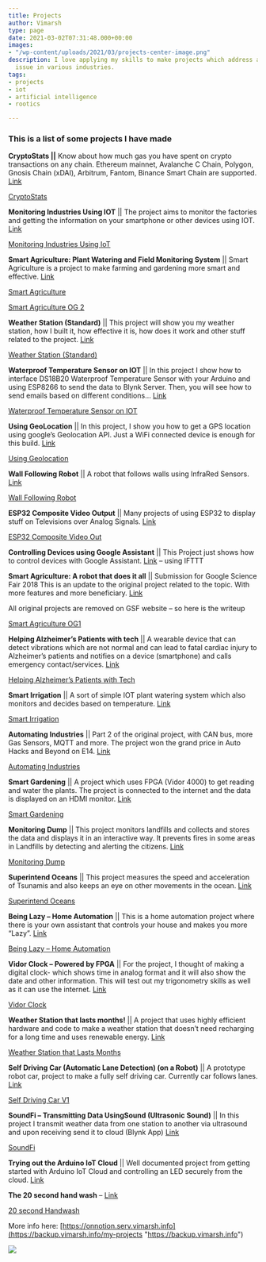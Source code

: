 ```yaml
---
title: Projects
author: Vimarsh
type: page
date: 2021-03-02T07:31:48.000+00:00
images:
- "/wp-content/uploads/2021/03/projects-center-image.png"
description: I love applying my skills to make projects which address a particular
  issue in various industries.
tags:
- projects
- iot
- artificial intelligence
- rootics

---
```

### This is a list of some projects I have made

**CryptoStats ||** Know about how much gas you have spent on crypto transactions on any chain. Ethereum mainnet, Avalanche C Chain, Polygon, Gnosis Chain (xDAI), Arbitrum, Fantom, Binance Smart Chain are supported. [Link](https://fee.ninja/)

[CryptoStats](https://www.notion.so/CryptoStats-0b8ebc7ac6d648bfb2c7c76606349c7d)

**Monitoring Industries Using IOT** || The project aims to monitor the factories and getting the information on your smartphone or other devices using IOT. [Link](https://www.hackster.io/vimarsh/monitoring-industries-using-iot-ddc208)

[Monitoring Industries Using IoT](https://www.notion.so/Monitoring-Industries-Using-IoT-b73ba1ccb8c047eb9552747912d1f0fa)

**Smart Agriculture: Plant Watering and Field Monitoring System** || Smart Agriculture is a project to make farming and gardening more smart and effective. [Link](https://makerfaire.com/maker/entry/69304/)

[Smart Agriculture](https://oldblog.vimarsh.info/p/smart-agriculture.html)

[Smart Agriculture OG 2](https://www.notion.so/Smart-Agriculture-OG-2-980b73dc9f0f413590fc8cb52847cc75)

**Weather Station (Standard)** || This project will show you my weather station, how I built it, how effective it is, how does it work and other stuff related to the project. [Link](https://www.youtube.com/watch?v=IRsGbEYqkLQ)

[Weather Station (Standard)](https://www.google.com/url?q=https%3A%2F%2Fwww.notion.so%2FWeather-Station-Standard-5bb823dddfff4166afe2fd3ddff57447&sa=D&sntz=1&usg=AFQjCNF0ZPaMxxYtXVbHrp2SCgic4zfsbA)

**Waterproof Temperature Sensor on IOT** || In this project I show how to interface DS18B20 Waterproof Temperature Sensor with your Arduino and using ESP8266 to send the data to Blynk Server. Then, you will see how to send emails based on different conditions… [Link](https://www.youtube.com/watch?v=zN1UqEv-C4w)

[Waterproof Temperature Sensor on IOT](https://www.google.com/url?q=https%3A%2F%2Fwww.notion.so%2FWaterproof-Temperature-Sensor-on-IOT-70e102254d0748a284bbff4270368ea1&sa=D&sntz=1&usg=AFQjCNFOtNIQqMnJfcsRH6CbNGGfvPUVEg)

**Using GeoLocation** || In this project, I show you how to get a GPS location using google’s Geolocation API. Just a WiFi connected device is enough for this build. [Link](https://www.youtube.com/watch?v=CN9ctgk62aw)

[Using Geolocation](https://www.google.com/url?q=https%3A%2F%2Fwww.notion.so%2FUsing-Geolocation-4b8622234e984768b3aa7c9426e67abe&sa=D&sntz=1&usg=AFQjCNGjYpXHTqdLlpppVXrWbuH-y8zWew)

**Wall Following Robot** || A robot that follows walls using InfraRed Sensors. [Link](https://www.youtube.com/watch?v=ncCQMV4how0)

[Wall Following Robot](https://www.google.com/url?q=https%3A%2F%2Fwww.notion.so%2FWall-Following-Robot-85d3c152fd9441769d6ce0b1e8cec26e&sa=D&sntz=1&usg=AFQjCNEoyqbAhlB33Bw4zY8AoBid0FA6qA)

**ESP32 Composite Video Output** || Many projects of using ESP32 to display stuff on Televisions over Analog Signals. [Link](https://www.youtube.com/playlist?list=PLgxZvhnI-8DFFeTLHNZfdVwvht-DvvW34)

[ESP32 Composite Video Out](https://www.google.com/url?q=https%3A%2F%2Fwww.notion.so%2FESP32-Composite-Video-Out-25b4aa27b7af443e9352b6757264bc96&sa=D&sntz=1&usg=AFQjCNHvX9WE61nCecE2GQFMMJaTANsv4w)

**Controlling Devices using Google Assistant** || This Project just shows how to control devices with Google Assistant. [Link](https://www.youtube.com/watch?v=cpiP_l9jyr8) – using IFTTT

**Smart Agriculture: A robot that does it all** || Submission for Google Science Fair 2018 This is an update to the original project related to the topic. With more features and more beneficiary. [Link](https://www.google.com/url?q=https%3A%2F%2Foldblog.vimarsh.info%2F2018%2F12%2Fsmart-agriculture.html&sa=D&sntz=1&usg=AFQjCNHtZdJVVqYNIM4KQquFdqkT063USg)

All original projects are removed on GSF website – so here is the writeup

[Smart Agriculture OG1](https://www.google.com/url?q=https%3A%2F%2Fwww.notion.so%2FSmart-Agriculture-OG1-4e2416649c024eff99414a2616649e06&sa=D&sntz=1&usg=AFQjCNFPePCv4zdPKkXodwTlKi1ADGA_Og)

**Helping Alzheimer’s Patients with tech** || A wearable device that can detect vibrations which are not normal and can lead to fatal cardiac injury to Alzheimer’s patients and notifies on a device (smartphone) and calls emergency contact/services. [Link](https://www.google.com/url?q=https%3A%2F%2Fwww.element14.com%2Fcommunity%2Fcommunity%2Fproject14%2Fwearabletech%2Fblog%2F2019%2F01%2F14%2Fhelping-alzeihmer-patients-with-tech&sa=D&sntz=1&usg=AFQjCNFO_JK7u7Iw9b8dfwarE-vV_bYe3A)

[Helping Alzheimer’s Patients with Tech](https://www.google.com/url?q=https%3A%2F%2Fwww.notion.so%2FHelping-Alzheimer-s-Patients-with-Tech-56929b9e3e0741478bb00860cd7fd051&sa=D&sntz=1&usg=AFQjCNFI-1Jce708D1GiQXDlBV18DuF0aQ)

**Smart Irrigation** || A sort of simple IOT plant watering system which also monitors and decides based on temperature. [Link](https://www.google.com/url?q=https%3A%2F%2Fwww.hackster.io%2Fvimarsh%2Fsmart-irrigation-e07f23&sa=D&sntz=1&usg=AFQjCNG22tU4kPnjS6fJTX62aiu1qlbX3Q)

[Smart Irrigation](https://www.google.com/url?q=https%3A%2F%2Fwww.notion.so%2FSmart-Irrigation-64872b9dd8584b91956791efe44188af&sa=D&sntz=1&usg=AFQjCNH09PnQBl_YFuwvLABGA4-D-TBFbw)

**Automating Industries** || Part 2 of the original project, with CAN bus, more Gas Sensors, MQTT and more. The project won the grand price in Auto Hacks and Beyond on E14. [Link](https://www.google.com/url?q=https%3A%2F%2Fwww.element14.com%2Fcommunity%2Fcommunity%2Farduino%2Farduino-projects%2Fblog%2F2018%2F12%2F04%2Fproject-for-auto-hacks-and-beyond-automating-industries&sa=D&sntz=1&usg=AFQjCNEOfmJAsZ6J7_JvldZRhlXXuPkIFQ)

[Automating Industries](https://www.google.com/url?q=https%3A%2F%2Fwww.notion.so%2FAutomating-Industries-75bd15f563594f4f87d10e78ca2c90b4&sa=D&sntz=1&usg=AFQjCNH_HG2ozaAdoXw9tJNB35f76aS7yw)

**Smart Gardening** || A project which uses FPGA (Vidor 4000) to get reading and water the plants. The project is connected to the internet and the data is displayed on an HDMI monitor. [Link](https://www.google.com/url?q=https%3A%2F%2Fwww.element14.com%2Fcommunity%2Fcommunity%2Farduino%2Farduino-projects%2Fblog%2F2019%2F01%2F29%2Fsmart-gardening&sa=D&sntz=1&usg=AFQjCNFScgenK4sIKKxuYR8H9CkJggdyLA)

[Smart Gardening](https://www.google.com/url?q=https%3A%2F%2Fwww.notion.so%2FSmart-Gardening-f00ae28068324b9dba062b7b0275cc1b&sa=D&sntz=1&usg=AFQjCNGE2tfql-I8IVXdLwGKFcaeniGVig)

**Monitoring Dump** || This project monitors landfills and collects and stores the data and displays it in an interactive way. It prevents fires in some areas in Landfills by detecting and alerting the citizens. [Link](https://www.google.com/url?q=https%3A%2F%2Fwww.hackster.io%2Fvimarsh%2Fmonitoring-dump-4f4bee&sa=D&sntz=1&usg=AFQjCNE4k_5uVGRMt9XF1yV78DFpUhNOaQ)

[Monitoring Dump](https://www.google.com/url?q=https%3A%2F%2Fwww.notion.so%2FMonitoring-Dump-d91577a825d64a379a46b9a08e8bf32a&sa=D&sntz=1&usg=AFQjCNG_o9lqijnDV7ETMLdH2Nm271iNwg)

**Superintend Oceans** || This project measures the speed and acceleration of Tsunamis and also keeps an eye on other movements in the ocean. [Link](https://www.google.com/url?q=https%3A%2F%2Fwww.hackster.io%2Fvimarsh%2Fsuperintend-oceans-193415&sa=D&sntz=1&usg=AFQjCNEoDkHOzmEuITDfHlmVSPnx4BJxrQ)

[Superintend Oceans](https://www.google.com/url?q=https%3A%2F%2Fwww.notion.so%2FSuperintend-Oceans-b2ad6e297257473f9dff90c570db1091&sa=D&sntz=1&usg=AFQjCNEwKZg2PqSQNTIggudY3Q7I6Xgerg)

**Being Lazy – Home Automation** || This is a home automation project where there is your own assistant that controls your house and makes you more “Lazy”. [Link](https://www.google.com/url?q=https%3A%2F%2Fwww.element14.com%2Fcommunity%2Fcommunity%2Fproject14%2Fhomeautomation%2Fblog%2F2019%2F03%2F14%2Fbeing-lazy-home-automation&sa=D&sntz=1&usg=AFQjCNGQlRn_VpzSRmM7TxShxMT2dbNMYg)

[Being Lazy – Home Automation](https://www.google.com/url?q=https%3A%2F%2Fwww.notion.so%2FBeing-Lazy-Home-Automation-86f3115223bb4bc599944e48a1ff52c9&sa=D&sntz=1&usg=AFQjCNF3vsqQ0vCTkXIlxqbur0IWYrGQaA)

**Vidor Clock – Powered by FPGA** || For the project, I thought of making a digital clock- which shows time in analog format and it will also show the date and other information. This will test out my trigonometry skills as well as it can use the internet. [Link](https://www.google.com/url?q=https%3A%2F%2Fwww.element14.com%2Fcommunity%2Fcommunity%2Fproject14%2Fprogrammable-logic%2Fblog%2F2019%2F07%2F16%2Fclock-on-monitor-powered-by-fpga&sa=D&sntz=1&usg=AFQjCNHSgXrPEw3phPMdHXOI6MPqjgFIdA)

[Vidor Clock](https://www.google.com/url?q=https%3A%2F%2Fwww.notion.so%2FVidor-Clock-e2a7043e798c4a0e9cc1b056ca508d86&sa=D&sntz=1&usg=AFQjCNGh-KLsFaTKX7knX0HpE-XS3JiEhg)

**Weather Station that lasts months!** || A project that uses highly efficient hardware and code to make a weather station that doesn’t need recharging for a long time and uses renewable energy. [Link](https://www.google.com/url?q=https%3A%2F%2Fwww.element14.com%2Fcommunity%2Fcommunity%2Farduino%2Farduino-projects%2Fblog%2F2019%2F10%2F13%2Fweather-station-that-lasts-months&sa=D&sntz=1&usg=AFQjCNFLRCNVYohrMvJ-X4YAqpp8tUN7rA)

[Weather Station that Lasts Months](https://www.google.com/url?q=https%3A%2F%2Fwww.notion.so%2FWeather-Station-that-Lasts-Months-38ac1ebb87854750946838ba4b7cfd86&sa=D&sntz=1&usg=AFQjCNEwEWuBCltK6sNReqb79QUqctI7Yw)

**Self Driving Car (Automatic Lane Detection) (on a Robot)** || A prototype robot car, project to make a fully self driving car. Currently car follows lanes. [Link](https://www.google.com/url?q=https%3A%2F%2Fwww.element14.com%2Fcommunity%2Fpeople%2Fvimarsh_%2Fblog%2F2019%2F11%2F18%2Fself-driving-car-automatic-lane-detection-on-a-robot&sa=D&sntz=1&usg=AFQjCNFp7_3y8xuYjvDPJAX_lBfo7PbECQ)

[Self Driving Car V1](https://www.google.com/url?q=https%3A%2F%2Fwww.notion.so%2FSelf-Driving-Car-V1-3ab65d7ec7ee45d09e367a2153ffdf6f&sa=D&sntz=1&usg=AFQjCNExv3XOV4mspS0xC4uq83qW5wcp0Q)

**SoundFi – Transmitting Data UsingSound (Ultrasonic Sound)** || In this project I transmit weather data from one station to another via ultrasound and upon receiving send it to cloud (Blynk App) [Link](https://www.google.com/url?q=https%3A%2F%2Fwww.element14.com%2Fcommunity%2Fpeople%2Fvimarsh_%2Fblog%2F2020%2F03%2F09%2Fsoundfi-transmitting-data-using-sound-ultrasonic-sound&sa=D&sntz=1&usg=AFQjCNEjjA7SwB0QmW6Bg7OI-vtvedacOw)

[SoundFi](https://www.google.com/url?q=https%3A%2F%2Fwww.notion.so%2FSoundFi-e4a0f7de05494144a3dd09a815d75da2&sa=D&sntz=1&usg=AFQjCNEWTcWT64ZokX7vzSt7rrnTej81-w)

**Trying out the Arduino IoT Cloud** || Well documented project from getting started with Arduino IoT Cloud and controlling an LED securely from the cloud. [Link](https://www.google.com/url?q=https%3A%2F%2Fwww.element14.com%2Fcommunity%2Fcommunity%2Farduino%2Fblog%2F2020%2F03%2F20%2Ftrying-out-the-arduino-iot-cloud&sa=D&sntz=1&usg=AFQjCNGm-SMvAwinzSsz1pTJIhDrXp5kbw)

**The 20 second hand wash** – [Link](https://www.google.com/url?q=https%3A%2F%2Fwww.element14.com%2Fcommunity%2Fcommunity%2Fproject14%2Ffightinggerms%2Fblog%2F2020%2F03%2F21%2Fthe-20-second-handwash&sa=D&sntz=1&usg=AFQjCNEOsIG8A8ENU_otnSr_dAdTLz_zUg)

[20 second Handwash](https://www.google.com/url?q=https%3A%2F%2Fwww.notion.so%2F20-second-Handwash-4dbc5d08e269461393daf7af8074c3a6&sa=D&sntz=1&usg=AFQjCNHIJFsG-mNA7503LT1dfa2HqL4E-w)

More info here: [https://onnotion.serv.vimarsh.info](https://backup.vimarsh.info/my-projects "https://backup.vimarsh.info")

![](/uploads/projects-center-image.png)